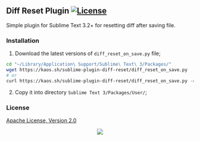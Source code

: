 ## Diff Reset Plugin [![License](https://gh.kaos.st/ekol.svg)](https://essentialkaos.com/ekol)

Simple plugin for Sublime Text 3.2+ for resetting diff after saving file.

### Installation

1. Download the latest versions of `diff_reset_on_save.py` file;
```bash
cd "~/Library/Application\ Support/Sublime\ Text\ 3/Packages/"
wget https://kaos.sh/sublime-plugin-diff-reset/diff_reset_on_save.py
# or
curl https://kaos.sh/sublime-plugin-diff-reset/diff_reset_on_save.py -o "~/Library/Application\ Support/Sublime\ Text\ 3/Packages/diff_reset_on_save.py"
```
2. Copy it into directory `Sublime Text 3/Packages/User/`;

### License

[Apache License, Version 2.0](https://www.apache.org/licenses/LICENSE-2.0)

<p align="center"><a href="https://essentialkaos.com"><img src="https://gh.kaos.st/ekgh.svg"/></a></p>
